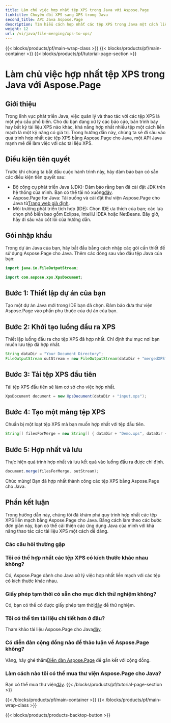 ```yaml
---
title: Làm chủ việc hợp nhất tệp XPS trong Java với Aspose.Page
linktitle: Chuyển đổi XPS sang XPS trong Java
second_title: API Java Aspose.Page
description: Tìm hiểu cách hợp nhất các tệp XPS trong Java một cách liền mạch bằng Aspose.Page. Hãy làm theo hướng dẫn từng bước của chúng tôi để thao tác tài liệu hiệu quả. Hãy nâng cao kỹ năng phát triển Java của bạn ngay bây giờ!
weight: 12
url: /vi/java/file-merging/xps-to-xps/
---
```


{{< blocks/products/pf/main-wrap-class >}}
{{< blocks/products/pf/main-container >}}
{{< blocks/products/pf/tutorial-page-section >}}

# Làm chủ việc hợp nhất tệp XPS trong Java với Aspose.Page

## Giới thiệu
Trong lĩnh vực phát triển Java, việc quản lý và thao tác với các tệp XPS là một yêu cầu phổ biến. Cho dù bạn đang xử lý các báo cáo, bản trình bày hay bất kỳ tài liệu XPS nào khác, khả năng hợp nhất nhiều tệp một cách liền mạch là một kỹ năng có giá trị. Trong hướng dẫn này, chúng ta sẽ đi sâu vào quá trình hợp nhất các tệp XPS bằng Aspose.Page cho Java, một API Java mạnh mẽ để làm việc với các tài liệu XPS.
## Điều kiện tiên quyết
Trước khi chúng ta bắt đầu cuộc hành trình này, hãy đảm bảo bạn có sẵn các điều kiện tiên quyết sau:
-  Bộ công cụ phát triển Java (JDK): Đảm bảo rằng bạn đã cài đặt JDK trên hệ thống của mình. Bạn có thể tải nó xuống[đây](https://www.oracle.com/java/technologies/javase-downloads.html).
-  Aspose.Page for Java: Tải xuống và cài đặt thư viện Aspose.Page cho Java từ[Trang web giả định](https://purchase.aspose.com/buy). 
- Môi trường phát triển tích hợp (IDE): Chọn IDE ưa thích của bạn; các lựa chọn phổ biến bao gồm Eclipse, IntelliJ IDEA hoặc NetBeans.
Bây giờ, hãy đi sâu vào cốt lõi của hướng dẫn.
## Gói nhập khẩu
Trong dự án Java của bạn, hãy bắt đầu bằng cách nhập các gói cần thiết để sử dụng Aspose.Page cho Java. Thêm các dòng sau vào đầu tệp Java của bạn:
```java
import java.io.FileOutputStream;

import com.aspose.xps.XpsDocument;
```
## Bước 1: Thiết lập dự án của bạn
Tạo một dự án Java mới trong IDE bạn đã chọn. Đảm bảo đưa thư viện Aspose.Page vào phần phụ thuộc của dự án của bạn.
## Bước 2: Khởi tạo luồng đầu ra XPS
Thiết lập luồng đầu ra cho tệp XPS đã hợp nhất. Chỉ định thư mục nơi bạn muốn lưu tệp đã hợp nhất.
```java
String dataDir = "Your Document Directory";
FileOutputStream outStream = new FileOutputStream(dataDir + "mergedXPSfiles.xps");
```
## Bước 3: Tải tệp XPS đầu tiên
Tải tệp XPS đầu tiên sẽ làm cơ sở cho việc hợp nhất.
```java
XpsDocument document = new XpsDocument(dataDir + "input.xps");
```
## Bước 4: Tạo một mảng tệp XPS
Chuẩn bị một loạt tệp XPS mà bạn muốn hợp nhất với tệp đầu tiên.
```java
String[] filesForMerge = new String[] { dataDir + "Demo.xps", dataDir + "sample.xps" };
```
## Bước 5: Hợp nhất và lưu
Thực hiện quá trình hợp nhất và lưu kết quả vào luồng đầu ra được chỉ định.
```java
document.merge(filesForMerge, outStream);
```
Chúc mừng! Bạn đã hợp nhất thành công các tệp XPS bằng Aspose.Page cho Java.
## Phần kết luận
Trong hướng dẫn này, chúng tôi đã khám phá quy trình hợp nhất các tệp XPS liền mạch bằng Aspose.Page cho Java. Bằng cách làm theo các bước đơn giản này, bạn có thể cải thiện các ứng dụng Java của mình với khả năng thao tác các tài liệu XPS một cách dễ dàng.
### Các câu hỏi thường gặp
### Tôi có thể hợp nhất các tệp XPS có kích thước khác nhau không?
Có, Aspose.Page dành cho Java xử lý việc hợp nhất liền mạch với các tệp có kích thước khác nhau.
### Giấy phép tạm thời có sẵn cho mục đích thử nghiệm không?
 Có, bạn có thể có được giấy phép tạm thời[đây](https://purchase.aspose.com/temporary-license/) để thử nghiệm.
### Tôi có thể tìm tài liệu chi tiết hơn ở đâu?
 Tham khảo tài liệu Aspose.Page cho Java[đây](https://reference.aspose.com/page/java/).
### Có diễn đàn cộng đồng nào để thảo luận về Aspose.Page không?
 Vâng, hãy ghé thăm[Diễn đàn Aspose.Page](https://forum.aspose.com/c/page/39) để gắn kết với cộng đồng.
### Làm cách nào tôi có thể mua thư viện Aspose.Page cho Java?
 Bạn có thể mua thư viện[đây](https://purchase.aspose.com/buy).
{{< /blocks/products/pf/tutorial-page-section >}}

{{< /blocks/products/pf/main-container >}}
{{< /blocks/products/pf/main-wrap-class >}}

{{< blocks/products/products-backtop-button >}}
